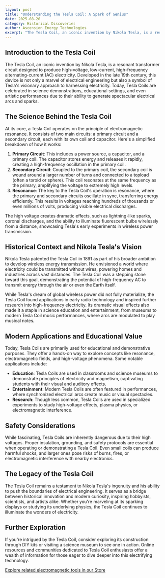 ```yaml
---
layout: post
title: "Understanding the Tesla Coil: A Spark of Genius"
date: 2025-08-20
category: Historical Discoveries
author: Ascension Energy Technologies
excerpt: "The Tesla Coil, an iconic invention by Nikola Tesla, is a resonant transformer circuit designed to produce high-voltage, low-current, high-frequency AC electricity."
---
```


## Introduction to the Tesla Coil

The Tesla Coil, an iconic invention by Nikola Tesla, is a resonant transformer circuit designed to produce high-voltage, low-current, high-frequency alternating-current (AC) electricity. Developed in the late 19th century, this device is not only a marvel of electrical engineering but also a symbol of Tesla's visionary approach to harnessing electricity. Today, Tesla Coils are celebrated in science demonstrations, educational settings, and even artistic performances due to their ability to generate spectacular electrical arcs and sparks.

## The Science Behind the Tesla Coil

At its core, a Tesla Coil operates on the principle of electromagnetic resonance. It consists of two main circuits: a primary circuit and a secondary circuit, each with its own coil and capacitor. Here's a simplified breakdown of how it works:

1. **Primary Circuit**: This includes a power source, a capacitor, and a primary coil. The capacitor stores energy and releases it rapidly, creating a high-frequency oscillation in the primary coil.
2. **Secondary Circuit**: Coupled to the primary coil, the secondary coil is wound around a larger number of turns and connected to a topload (often a toroid or sphere). This coil resonates at the same frequency as the primary, amplifying the voltage to extremely high levels.
3. **Resonance**: The key to the Tesla Coil's operation is resonance, where the primary and secondary circuits oscillate in sync, transferring energy efficiently. This results in voltages reaching hundreds of thousands or even millions of volts, producing visible electrical discharges.

The high voltage creates dramatic effects, such as lightning-like sparks, coronal discharges, and the ability to illuminate fluorescent bulbs wirelessly from a distance, showcasing Tesla's early experiments in wireless power transmission.

## Historical Context and Nikola Tesla's Vision

Nikola Tesla patented the Tesla Coil in 1891 as part of his broader ambition to develop wireless energy transmission. He envisioned a world where electricity could be transmitted without wires, powering homes and industries across vast distances. The Tesla Coil was a stepping stone toward this goal, demonstrating the potential of high-frequency AC to transmit energy through the air or even the Earth itself.

While Tesla's dream of global wireless power did not fully materialize, the Tesla Coil found applications in early radio technology and inspired further research into high-frequency electricity. Its dramatic visual effects also made it a staple in science education and entertainment, from museums to modern Tesla Coil music performances, where arcs are modulated to play musical notes.

## Modern Applications and Educational Value

Today, Tesla Coils are primarily used for educational and demonstrative purposes. They offer a hands-on way to explore concepts like resonance, electromagnetic fields, and high-voltage phenomena. Some notable applications include:

- **Education**: Tesla Coils are used in classrooms and science museums to demonstrate principles of electricity and magnetism, captivating students with their visual and auditory effects.
- **Entertainment**: Modern Tesla Coils are often featured in performances, where synchronized electrical arcs create music or visual spectacles.
- **Research**: Though less common, Tesla Coils are used in specialized experiments to study high-voltage effects, plasma physics, or electromagnetic interference.

## Safety Considerations

While fascinating, Tesla Coils are inherently dangerous due to their high voltages. Proper insulation, grounding, and safety protocols are essential when operating or demonstrating a Tesla Coil. Even small coils can produce harmful shocks, and larger ones pose risks of burns, fires, or electromagnetic interference with nearby electronics.

## The Legacy of the Tesla Coil

The Tesla Coil remains a testament to Nikola Tesla's ingenuity and his ability to push the boundaries of electrical engineering. It serves as a bridge between historical innovation and modern curiosity, inspiring hobbyists, scientists, and artists alike. Whether you're marveling at its sparking displays or studying its underlying physics, the Tesla Coil continues to illuminate the wonders of electricity.

## Further Exploration

If you're intrigued by the Tesla Coil, consider exploring its construction through DIY kits or visiting a science museum to see one in action. Online resources and communities dedicated to Tesla Coil enthusiasts offer a wealth of information for those eager to dive deeper into this electrifying technology.

[Explore related electromagnetic tools in our Store](/store/)
